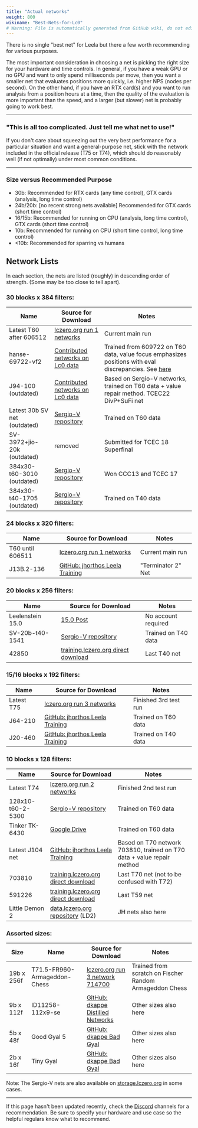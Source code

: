 ```yaml
---
title: "Actual networks"
weight: 800
wikiname: "Best-Nets-for-Lc0"
# Warning: File is automatically generated from GitHub wiki, do not edit by hand.
---
```

There is no single "best net" for Leela but there a few worth recommending for various purposes. 

The most important consideration in choosing a net is picking the right size for your hardware and time controls. In general, if you have a weak GPU or no GPU and want to only spend milliseconds per move, then you want a smaller net that evaluates positions more quickly, i.e. higher NPS (nodes per second). On the other hand, if you have an RTX card(s) and you want to run analysis from a position hours at a time, then the quality of the evaluation is more important than the speed, and a larger (but slower) net is probably going to work best.

---

### "This is all too complicated. Just tell me what net to use!"

If you don't care about squeezing out the very best performance for a particular situation and want a general-purpose net, stick with the network included in the official release (T75 or T74), which should do reasonably well (if not optimally) under most common conditions.

---

### Size versus Recommended Purpose
* 30b: Recommended for RTX cards (any time control), GTX cards (analysis, long time control)
* 24b/20b: [no recent strong nets available] Recommended for GTX cards (short time control)
* 16/15b: Recommended for running on CPU (analysis, long time control), GTX cards (short time control)
* 10b: Recommended for running on CPU (short time control, long time control)
* <10b: Recommended for sparring vs humans

## Network Lists

In each section, the nets are listed (roughly) in descending order of strength. (Some may be too close to tell apart).


### 30 blocks x 384 filters:
| Name             | Source for Download               | Notes            |
|------------------|-----------------------------------|------------------|
| Latest T60 after 606512       | [lczero.org run 1 networks](http://training.lczero.org/networks/1) | Current main run |
| hanse-69722-vf2  | [Contributed networks on Lc0 data](http://storage.lczero.org/files/networks-contrib/) | Trained from 609722 on T60 data, value focus emphasizes positions with eval discrepancies. See [here](https://github.com/hans-ekbrand/lczero-training/wiki) | 
| J94-100 (outdated)           | [Contributed networks on Lc0 data](http://storage.lczero.org/files/networks-contrib/) | Based on Sergio-V networks, trained on T60 data + value repair method. TCEC22 DivP+SuFi net |
| Latest 30b SV net (outdated) | [Sergio-V repository](https://www.comp.nus.edu.sg/~sergio-v/t60/384x30/) | Trained on T60 data |
| SV-3972+jio-20k (outdated)   | removed | Submitted for TCEC 18 Superfinal |
| 384x30-t60-3010 (outdated)   | [Sergio-V repository](https://www.comp.nus.edu.sg/~sergio-v/t60/384x30/) | Won CCC13 and TCEC 17 |
| 384x30-t40-1705 (outdated)   | [Sergio-V repository](https://www.comp.nus.edu.sg/~sergio-v/t40/384x30/) | Trained on T40 data |


### 24 blocks x 320 filters:
| Name              | Source for Download               | Notes            |
|-------------------|-----------------------------------|------------------|
| T60 until 606511  | [lczero.org run 1 networks](https://training.lczero.org/networks/1) | Current main run |
| J13B.2-136        | [GitHub: jhorthos Leela Training](https://github.com/jhorthos/lczero-training/wiki/Leela-Training) | "Terminator 2" Net |


### 20 blocks x 256 filters:
| Name             | Source for Download               | Notes            |
|------------------|-----------------------------------|------------------|
| Leelenstein 15.0 | [15.0 Post](https://www.patreon.com/posts/leelenstein-15-0-38164065) | No account required |
| SV-20b-t40-1541  | [Sergio-V repository](https://www.comp.nus.edu.sg/~sergio-v/t40/256x20/) | Trained on T40 data |
| 42850            | [training.lczero.org direct download](https://training.lczero.org/get_network?sha=00af53b081e80147172e6f281c01daf5ca19ada173321438914c730370aa4267) | Last T40 net |


### 15/16 blocks x 192 filters:
| Name             | Source for Download               | Notes            |
|------------------|-----------------------------------|------------------|
| Latest T75 | [lczero.org run 3 networks](https://training.lczero.org/networks/3) | Finished 3rd test run |
| J64-210    | [GitHub: jhorthos Leela Training](https://github.com/jhorthos/lczero-training/wiki/Leela-Training) | Trained on T60 data |
| J20-460    | [GitHub: jhorthos Leela Training](https://github.com/jhorthos/lczero-training/wiki/Leela-Training) | Trained on T40 data |


### 10 blocks x 128 filters:
| Name             | Source for Download               | Notes            |
|------------------|-----------------------------------|------------------|
| Latest T74        | [lczero.org run 2 networks](https://training.lczero.org/networks/2) | Finished 2nd test run |
| 128x10-t60-2-5300 | [Sergio-V repository](https://www.comp.nus.edu.sg/~sergio-v/new/128x10-t60-2/) | Trained on T60 data |
| Tinker TK-6430   | [Google Drive](https://drive.google.com/file/d/19NCoFoS3AxtsCpOHejQIaYkPqRv6Vjfs/view) | Trained on T60 data |
| Latest J104 net   | [GitHub: jhorthos Leela Training](https://github.com/jhorthos/lczero-training/wiki/Leela-Training) | Based on T70 network 703810, trained on T70 data + value repair method |
| 703810            | [training.lczero.org direct download](https://training.lczero.org/get_network?sha=b30e742bcfd905815e0e7dbd4e1bafb41ade748f85d006b8e28758f1a3107ae3) | Last T70 net (not to be confused with T72) |
| 591226            | [training.lczero.org direct download](https://training.lczero.org/get_network?sha=47e3f899519dc1bc95496a457b77730fce7b0b89b6187af5c01ecbbd02e88398) | Last T59 net |
| Little Demon 2    | [data.lczero.org repository](https://storage.lczero.org/files/networks-contrib/) (LD2) | JH nets also here |


### Assorted sizes:
| Size   | Name             | Source for Download               | Notes            |
|--------|------------------|-----------------------------------|------------------|
| 19b x 256f | T71.5-FR960-Armageddon-Chess| [lczero.org run 3 network 714700](https://training.lczero.org/get_network?sha=32d49c67db759a8794042a53d675e5c757a319ae696153b95970ab6099d8fc2d) | Trained from scratch on Fischer Random Armageddon Chess |
| 9b x 112f  | ID11258-112x9-se | [GitHub: dkappe Distilled Networks](https://github.com/dkappe/leela-chess-weights/wiki/Distilled-Networks) | Other sizes also here |
| 5b x 48f   | Good Gyal 5      | [GitHub: dkappe Bad Gyal](https://github.com/dkappe/leela-chess-weights/wiki/Bad-Gyal) | Other sizes also here |
| 2b x 16f   | Tiny Gyal        | [GitHub: dkappe Bad Gyal](https://github.com/dkappe/leela-chess-weights/wiki/Bad-Gyal) | Other sizes also here |


Note: The Sergio-V nets are also available on [storage.lczero.org](https://storage.lczero.org/files/networks-contrib/sergio-v/) in some cases.

---

If this page hasn't been updated recently, check the [Discord](https://discord.gg/pKujYxD) channels for a recommendation. Be sure to specify your hardware and use case so the helpful regulars know what to recommend.
